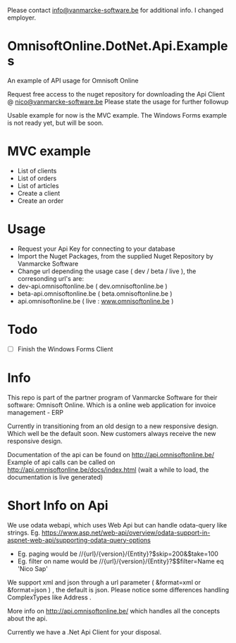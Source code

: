 Please contact info@vanmarcke-software.be for additional info.
I changed employer.

# OmnisoftOnline.DotNet.Api.Examples
An example of API usage for Omnisoft Online


Request free access to the nuget repository for downloading the Api Client @ nico@vanmarcke-software.be
Please state the usage for further followup

Usable example for now is the MVC example.
The Windows Forms example is not ready yet, but will be soon.

# MVC example
- List of clients
- List of orders
- List of articles
- Create a client
- Create an order

# Usage

- Request your Api Key for connecting to your database
- Import the Nuget Packages, from the supplied Nuget Repository by Vanmarcke Software
- Change url depending the usage case ( dev / beta / live ), the corresonding url's are:
 - dev-api.omnisoftonline.be ( dev.omnisoftonline.be )
 - beta-api.omnisoftonline.be ( beta.omnisoftonline.be )
 - api.omnisoftonline.be ( live : www.omnisoftonline.be )
 
# Todo
 - [ ] Finish the Windows Forms Client

# Info
This repo is part of the partner program of Vanmarcke Software for their software: Omnisoft Online.
Which is a online web application for invoice management - ERP

Currently in transitioning from an old design to a new responsive design. Which well be the default soon. New customers always receive the new responsive design.

Documentation of the api can be found on http://api.omnisoftonline.be/
Example of api calls can be called on http://api.omnisoftonline.be/docs/index.html (wait a while to load, the documentation is live generated)

# Short Info on Api
We use odata webapi, which uses Web Api but can handle odata-query like strings. Eg. https://www.asp.net/web-api/overview/odata-support-in-aspnet-web-api/supporting-odata-query-options
 - Eg. paging would be //{url}/{version}/{Entity}?$skip=200&$take=100
 - Eg. filter on name would be //{url}/{version}/{Entity}?$$filter=Name eq 'Nico Sap'

We support xml and json through a url parameter ( &format=xml or &format=json ) , the default is json. Please notice some differences handling ComplexTypes like Address .
 
More info on http://api.omnisoftonline.be/ which handles all the concepts about the api.

Currently we have a .Net Api Client for your disposal.
